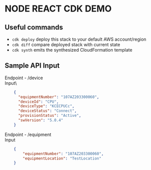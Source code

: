 # NODE REACT CDK DEMO
## Useful commands

* `cdk deploy`      deploy this stack to your default AWS account/region
* `cdk diff`        compare deployed stack with current state
* `cdk synth`       emits the synthesized CloudFormation template

## Sample API Input
Endpoint - /device\
Input\
```json 
    {
      "equipmentNumber": "107AZ203300060",
      "deviceId": "CPU",
      "deviceType": "KCECPUCc",
      "deviceStatus": "Connect",
      "provisionStatus": "Active",
      "swVersion": "5.0.4"
    }
```
Endpoint - /equipment\
Input
```json 
    {
        "equipmentNumber": "107AZ203300060",
        "equipmentLocation": "TestLocation"
    }
``` 